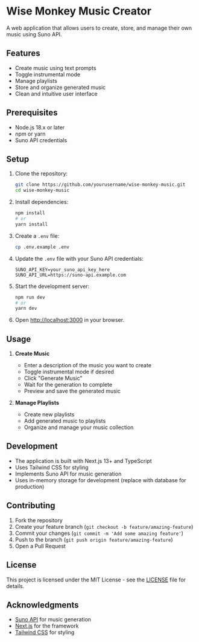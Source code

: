 # Wise Monkey Music Creator

A web application that allows users to create, store, and manage their own music using Suno API.

## Features

- Create music using text prompts
- Toggle instrumental mode
- Manage playlists
- Store and organize generated music
- Clean and intuitive user interface

## Prerequisites

- Node.js 18.x or later
- npm or yarn
- Suno API credentials

## Setup

1. Clone the repository:
   ```bash
   git clone https://github.com/yourusername/wise-monkey-music.git
   cd wise-monkey-music
   ```

2. Install dependencies:
   ```bash
   npm install
   # or
   yarn install
   ```

3. Create a `.env` file:
   ```bash
   cp .env.example .env
   ```

4. Update the `.env` file with your Suno API credentials:
   ```
   SUNO_API_KEY=your_suno_api_key_here
   SUNO_API_URL=https://suno-api.example.com
   ```

5. Start the development server:
   ```bash
   npm run dev
   # or
   yarn dev
   ```

6. Open [http://localhost:3000](http://localhost:3000) in your browser.

## Usage

1. **Create Music**
   - Enter a description of the music you want to create
   - Toggle instrumental mode if desired
   - Click "Generate Music"
   - Wait for the generation to complete
   - Preview and save the generated music

2. **Manage Playlists**
   - Create new playlists
   - Add generated music to playlists
   - Organize and manage your music collection

## Development

- The application is built with Next.js 13+ and TypeScript
- Uses Tailwind CSS for styling
- Implements Suno API for music generation
- Uses in-memory storage for development (replace with database for production)

## Contributing

1. Fork the repository
2. Create your feature branch (`git checkout -b feature/amazing-feature`)
3. Commit your changes (`git commit -m 'Add some amazing feature'`)
4. Push to the branch (`git push origin feature/amazing-feature`)
5. Open a Pull Request

## License

This project is licensed under the MIT License - see the [LICENSE](LICENSE) file for details.

## Acknowledgments

- [Suno API](https://github.com/gcui-art/suno-api) for music generation
- [Next.js](https://nextjs.org/) for the framework
- [Tailwind CSS](https://tailwindcss.com/) for styling 